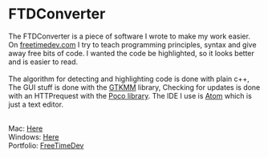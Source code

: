 # FTDConverter

The FTDConverter is a piece of software I wrote to make my work easier.
On <a href="http://freetimedev.com/extra/FreeCode/unityCode.php">freetimedev.com</a> I
try to teach programming principles, syntax and give away free bits of code.
I wanted the code be highlighted, so it looks better and is easier to read.
<br />
<br />
The algorithm for detecting and highlighting code is done with plain c++,
The GUI stuff is done with the <a href="https://developer.gnome.org/gtkmm/stable/">GTKMM</a> library,
Checking for updates is done with an HTTPrequest with the <a href="https://pocoproject.org/">Poco library</a>.
The IDE I use is <a href="https://atom.io/">Atom</a> which is just a text editor.

<br />
Mac: <a href="http://freetimedev.com/resources/projects/FTDConverter/FTDConverter.dmg">Here</a>
<br />
Windows: <a href="http://freetimedev.com/resources/projects/FTDConverter/FTDConverter-installer.exe">Here</a>
<br />
Portfolio: <a href="http://freetimedev.com/">FreeTimeDev</a>
